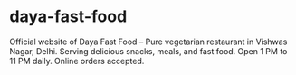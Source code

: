 # daya-fast-food
Official website of Daya Fast Food – Pure vegetarian restaurant in Vishwas Nagar, Delhi. Serving delicious snacks, meals, and fast food. Open 1 PM to 11 PM daily. Online orders accepted.
